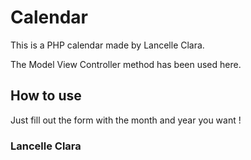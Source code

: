 # Calendar

This is a PHP calendar made by Lancelle Clara.

The Model View Controller method has been used here.

## How to use 

Just fill out the form with the month and year you want !

### Lancelle Clara 